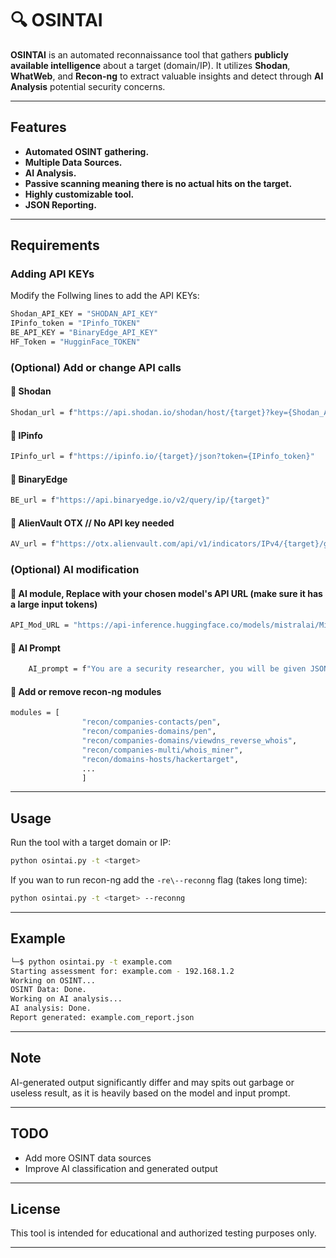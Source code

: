 
# 🔍 OSINTAI

**OSINTAI** is an automated reconnaissance tool that gathers **publicly available intelligence** about a target (domain/IP). It utilizes **Shodan**, **WhatWeb**, and **Recon-ng** to extract valuable insights and detect through **AI Analysis** potential security concerns.

---

## Features

- **Automated OSINT gathering.**  
- **Multiple Data Sources.**  
- **AI Analysis.**  
- **Passive scanning meaning there is no actual hits on the target.** 
- **Highly customizable tool.**
- **JSON Reporting.**   

---

## ️Requirements

###  **Adding API KEYs**
Modify the Follwing lines to add the API KEYs:
```bash
Shodan_API_KEY = "SHODAN_API_KEY"
IPinfo_token = "IPinfo_TOKEN"
BE_API_KEY = "BinaryEdge_API_KEY"
HF_Token = "HugginFace_TOKEN" 
```

###  **(Optional) Add or change API calls**
#### 🔹 **Shodan**
```bash
Shodan_url = f"https://api.shodan.io/shodan/host/{target}?key={Shodan_API_KEY}"
```

#### 🔹 **IPinfo**
```bash
IPinfo_url = f"https://ipinfo.io/{target}/json?token={IPinfo_token}"
```

#### 🔹 **BinaryEdge**
```bash
BE_url = f"https://api.binaryedge.io/v2/query/ip/{target}"

```

#### 🔹 **AlienVault OTX // No API key needed**
```bash
AV_url = f"https://otx.alienvault.com/api/v1/indicators/IPv4/{target}/general"

```
### **(Optional) AI modification**
#### 🔹 **AI module, Replace with your chosen model's API URL (make sure it has a large input tokens)**
```bash
API_Mod_URL = "https://api-inference.huggingface.co/models/mistralai/Mistral-Nemo-Instruct-2407" 

```

#### 🔹 **AI Prompt**
```bash
    AI_prompt = f"You are a security researcher, you will be given JSON data and you will analyze the data and point out any security concerns within the data. Be proficient and critical. Here is a JSON data: {json_data} ENDEND"

```


#### 🔹 **Add or remove recon-ng modules**
```bash
modules = [
                "recon/companies-contacts/pen",
                "recon/companies-domains/pen",
                "recon/companies-domains/viewdns_reverse_whois",
                "recon/companies-multi/whois_miner",
                "recon/domains-hosts/hackertarget",
                ...
                ]
```


---

## Usage

Run the tool with a target domain or IP:

```bash
python osintai.py -t <target>
```

If you wan to run recon-ng add the ```-re\--reconng``` flag (takes long time):

```bash
python osintai.py -t <target> --reconng
```



---

## Example

```bash
└─$ python osintai.py -t example.com
Starting assessment for: example.com - 192.168.1.2
Working on OSINT...
OSINT Data: Done.
Working on AI analysis...
AI analysis: Done.
Report generated: example.com_report.json

```
---

## Note  
AI-generated output significantly differ and may spits out garbage or useless result, as it is heavily based on the model and input prompt.

---

## TODO 
- Add more OSINT data sources  
- Improve AI classification  and generated output 

---

## License
This tool is intended for educational and authorized testing purposes only.

---